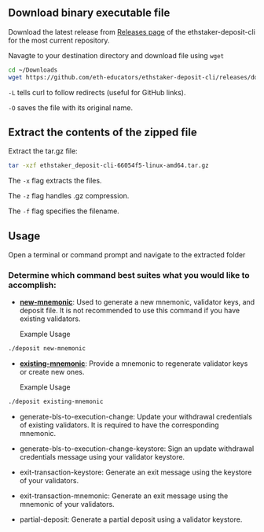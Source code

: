 ## Download binary executable file
Download the latest release from [Releases page](https://github.com/eth-educators/ethstaker-deposit-cli/releases) of the ethstaker-deposit-cli for the most current repository.

Navagte to your destination directory and download file using ```wget```

```bash
cd ~/Downloads
wget https://github.com/eth-educators/ethstaker-deposit-cli/releases/download/v0.2.1/ethstaker_deposit-cli-66054f5-linux-amd64.tar.gz
```

```-L``` tells curl to follow redirects (useful for GitHub links).

```-O``` saves the file with its original name.


## Extract the contents of the zipped file

Extract the tar.gz file:

```bash
tar -xzf ethstaker_deposit-cli-66054f5-linux-amd64.tar.gz
```

The ```-x``` flag extracts the files.

The ```-z``` flag handles .gz compression.

The ```-f``` flag specifies the filename.


## Usage
Open a terminal or command prompt and navigate to the extracted folder

### Determine which command best suites what you would like to accomplish:

- [**new-mnemonic**](https://deposit-cli.ethstaker.cc/new_mnemonic.html): Used to generate a new mnemonic, validator keys, and deposit file. It is not recommended to use this command if you have existing validators.

  Example Usage

```bash
./deposit new-mnemonic
```

- [**existing-mnemonic**](https://deposit-cli.ethstaker.cc/existing_mnemonic.html): Provide a mnemonic to regenerate validator keys or create new ones.

  Example Usage

```bash
./deposit existing-mnemonic
```

- generate-bls-to-execution-change: Update your withdrawal credentials of existing validators. It is required to have the corresponding mnemonic.

- generate-bls-to-execution-change-keystore: Sign an update withdrawal credentials message using your validator keystore.

- exit-transaction-keystore: Generate an exit message using the keystore of your validators.

- exit-transaction-mnemonic: Generate an exit message using the mnemonic of your validators.

- partial-deposit: Generate a partial deposit using a validator keystore.
